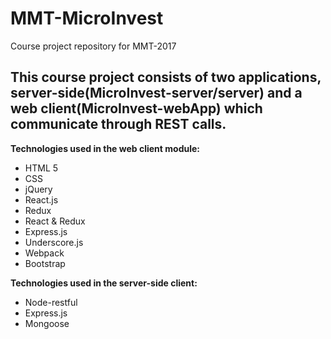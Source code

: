 # MMT-MicroInvest
Course project repository for MMT-2017

## This course project consists of two applications, server-side(MicroInvest-server/server) and a web client(MicroInvest-webApp) which communicate through REST calls.

**Technologies used in the web client module:**  
  * HTML 5
  * CSS
  * jQuery
  * React.js
  * Redux
  * React & Redux
  * Express.js
  * Underscore.js
  * Webpack
  * Bootstrap
  
**Technologies used in the server-side client:**
  * Node-restful
  * Express.js
  * Mongoose

